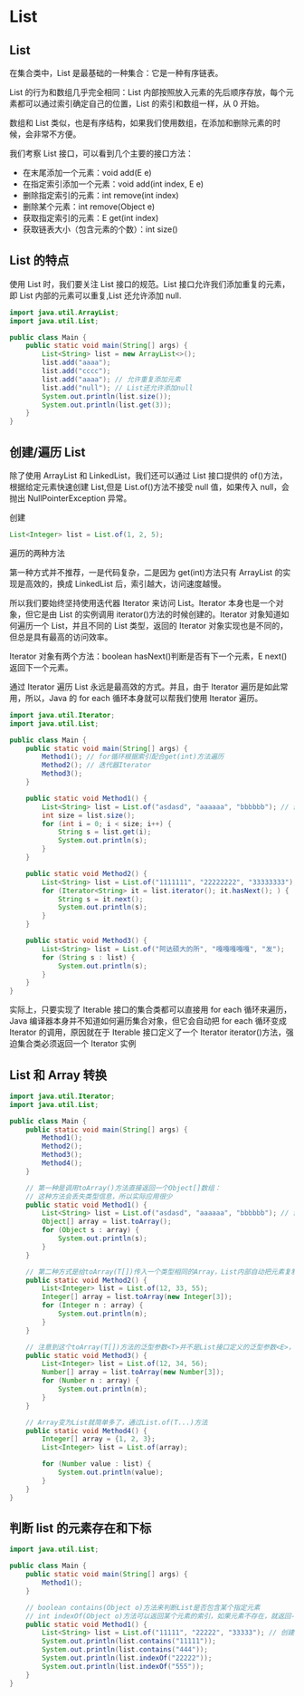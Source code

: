 # List

## List

在集合类中，List 是最基础的一种集合：它是一种有序链表。

List 的行为和数组几乎完全相同：List 内部按照放入元素的先后顺序存放，每个元素都可以通过索引确定自己的位置，List 的索引和数组一样，从 0 开始。

数组和 List 类似，也是有序结构，如果我们使用数组，在添加和删除元素的时候，会非常不方便。

我们考察 List 接口，可以看到几个主要的接口方法：

- 在末尾添加一个元素：void add\(E e\)
- 在指定索引添加一个元素：void add\(int index, E e\)
- 删除指定索引的元素：int remove\(int index\)
- 删除某个元素：int remove\(Object e\)
- 获取指定索引的元素：E get\(int index\)
- 获取链表大小（包含元素的个数）：int size\(\)

## List 的特点

使用 List 时，我们要关注 List 接口的规范。List 接口允许我们添加重复的元素，即 List 内部的元素可以重复,List 还允许添加 null.

```java
import java.util.ArrayList;
import java.util.List;

public class Main {
    public static void main(String[] args) {
        List<String> list = new ArrayList<>();
        list.add("aaaa");
        list.add("cccc");
        list.add("aaaa"); // 允许重复添加元素
        list.add("null"); // List还允许添加null
        System.out.println(list.size());
        System.out.println(list.get(3));
    }
}
```

## 创建/遍历 List

除了使用 ArrayList 和 LinkedList，我们还可以通过 List 接口提供的 of\(\)方法，根据给定元素快速创建 List,但是 List.of\(\)方法不接受 null 值，如果传入 null，会抛出 NullPointerException 异常。

创建

```java
List<Integer> list = List.of(1, 2, 5);
```

遍历的两种方法

第一种方式并不推荐，一是代码复杂，二是因为 get\(int\)方法只有 ArrayList 的实现是高效的，换成 LinkedList 后，索引越大，访问速度越慢。

所以我们要始终坚持使用迭代器 Iterator 来访问 List。Iterator 本身也是一个对象，但它是由 List 的实例调用 iterator\(\)方法的时候创建的。Iterator 对象知道如何遍历一个 List，并且不同的 List 类型，返回的 Iterator 对象实现也是不同的，但总是具有最高的访问效率。

Iterator 对象有两个方法：boolean hasNext\(\)判断是否有下一个元素，E next\(\)返回下一个元素。

通过 Iterator 遍历 List 永远是最高效的方式。并且，由于 Iterator 遍历是如此常用，所以，Java 的 for each 循环本身就可以帮我们使用 Iterator 遍历。

```java
import java.util.Iterator;
import java.util.List;

public class Main {
    public static void main(String[] args) {
        Method1(); // for循环根据索引配合get(int)方法遍历
        Method2(); // 迭代器Iterator
        Method3();
    }

    public static void Method1() {
        List<String> list = List.of("asdasd", "aaaaaa", "bbbbbb"); // 创建list
        int size = list.size();
        for (int i = 0; i < size; i++) {
            String s = list.get(i);
            System.out.println(s);
        }
    }

    public static void Method2() {
        List<String> list = List.of("1111111", "22222222", "33333333");
        for (Iterator<String> it = list.iterator(); it.hasNext(); ) {
            String s = it.next();
            System.out.println(s);
        }
    }

    public static void Method3() {
        List<String> list = List.of("阿达硕大的所", "嘎嘎嘎嘎嘎", "发");
        for (String s : list) {
            System.out.println(s);
        }
    }
}
```

实际上，只要实现了 Iterable 接口的集合类都可以直接用 for each 循环来遍历，Java 编译器本身并不知道如何遍历集合对象，但它会自动把 for each 循环变成 Iterator 的调用，原因就在于 Iterable 接口定义了一个 Iterator iterator\(\)方法，强迫集合类必须返回一个 Iterator 实例

## List 和 Array 转换

```java
import java.util.Iterator;
import java.util.List;

public class Main {
    public static void main(String[] args) {
        Method1();
        Method2();
        Method3();
        Method4();
    }

    // 第一种是调用toArray()方法直接返回一个Object[]数组：
    // 这种方法会丢失类型信息，所以实际应用很少
    public static void Method1() {
        List<String> list = List.of("asdasd", "aaaaaa", "bbbbbb"); // 创建list
        Object[] array = list.toArray();
        for (Object s : array) {
            System.out.println(s);
        }
    }

    // 第二种方式是给toArray(T[])传入一个类型相同的Array，List内部自动把元素复制到传入的Array中：
    public static void Method2() {
        List<Integer> list = List.of(12, 33, 55);
        Integer[] array = list.toArray(new Integer[3]);
        for (Integer n : array) {
            System.out.println(n);
        }
    }

    // 注意到这个toArray(T[])方法的泛型参数<T>并不是List接口定义的泛型参数<E>，所以，我们实际上可以传入其他类型的数组，例如我们传入Number类型的数组，返回的仍然是Number类型：
    public static void Method3() {
        List<Integer> list = List.of(12, 34, 56);
        Number[] array = list.toArray(new Number[3]);
        for (Number n : array) {
            System.out.println(n);
        }
    }

    // Array变为List就简单多了，通过List.of(T...)方法
    public static void Method4() {
        Integer[] array = {1, 2, 3};
        List<Integer> list = List.of(array);

        for (Number value : list) {
            System.out.println(value);
        }
    }
}
```

## 判断 list 的元素存在和下标

```java
import java.util.List;

public class Main {
    public static void main(String[] args) {
        Method1();
    }

    // boolean contains(Object o)方法来判断List是否包含某个指定元素
    // int indexOf(Object o)方法可以返回某个元素的索引，如果元素不存在，就返回-1
    public static void Method1() {
        List<String> list = List.of("11111", "22222", "33333"); // 创建list
        System.out.println(list.contains("11111"));
        System.out.println(list.contains("444"));
        System.out.println(list.indexOf("22222"));
        System.out.println(list.indexOf("555"));
    }
}
```
